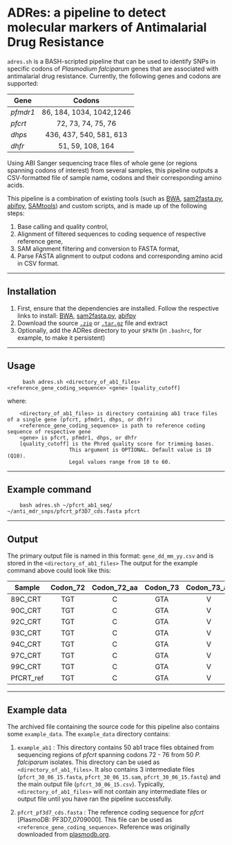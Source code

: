ADRes: a pipeline to detect molecular markers of Antimalarial Drug Resistance
=============================================================================
`adres.sh` is a BASH-scripted pipeline that can be used to identify SNPs in specific codons of 
_Plasmodium falciparum_ genes that are associated with antimalarial drug resistance. 
Currently, the following genes and codons are supported:

| Gene     | Codons                   |
|----------|:------------------------:|
| _pfmdr1_ | 86, 184, 1034, 1042,1246 |
| _pfcrt_  | 72, 73, 74, 75, 76       |
| _dhps_   | 436, 437, 540, 581, 613  |
| _dhfr_   | 51, 59, 108, 164         |

Using ABI Sanger sequencing trace files of whole gene (or regions spanning codons of interest) from several samples, 
this pipeline outputs a CSV-formatted file of sample name, codons and their corresponding amino acids.

This pipeline is a combination of existing tools (such as [BWA](http://bio-bwa.sourceforge.net/), [sam2fasta.py](http://sourceforge.net/projects/sam2fasta/files/), [abifpy](https://github.com/bow/abifpy), [SAMtools](http://www.htslib.org/)) and custom scripts, and is made up of the following steps:

1. Base calling and quality control, 
2. Alignment of filtered sequences to coding sequence of respective reference gene, 
3. SAM alignment filtering and conversion to FASTA format, 
4. Parse FASTA alignment to output codons and corresponding amino acid in CSV format.

-----------------------------------------------------------
Installation
-----------------------------------------------------------
1. First, ensure that the dependencies are installed. Follow the respective links to install: [BWA](http://bio-bwa.sourceforge.net/), [sam2fasta.py](http://sourceforge.net/projects/sam2fasta/files/), [abifpy](https://github.com/bow/abifpy)
2. Download the source [`.zip`](https://github.com/Setfelix/anti_malaria_snps/zipball/master) or [`.tar.gz`](https://github.com/Setfelix/anti_malaria_snps/tarball/master) file and extract
3. Optionally, add the ADRes directory to your `$PATH` (in `.bashrc`, for example, to make it persistent) 

-----------------------------------------------------------
Usage
-----------------------------------------------------------

         bash adres.sh <directory_of_ab1_files> <reference_gene_coding_sequence> <gene> [quality_cutoff]
where: 
        
        <directory_of_ab1_files> is directory containing ab1 trace files of a single gene (pfcrt, pfmdr1, dhps, or dhfr)
        <reference_gene_coding_sequence> is path to reference coding sequence of respective gene
        <gene> is pfcrt, pfmdr1, dhps, or dhfr
        [quality_cutoff] is the Phred quality score for trimming bases. 
                        This argument is OPTIONAL. Default value is 10 (Q10).
                        Legal values range from 10 to 60.
        
-------------------------------------------------------------------------------------------------------------
Example command
-------------------------------------------------------------------------------------------------------------
        bash adres.sh ~/pfcrt_ab1_seq/ ~/anti_mdr_snps/pfcrt_pf3D7_cds.fasta pfcrt 

------------------------------------------------------------------------------------------------------------
Output
------------------------------------------------------------------------------------------------------------
The primary output file is named in this format: `gene_dd_mm_yy.csv` and is stored in the `<directory_of_ab1_files>`
The output for the example command above could look like this:

| Sample   | Codon_72 | Codon_72_aa | Codon_73 | Codon_73_aa | Codon_74 | Codon_74_aa | Codon_75 | Codon_75_aa | Codon_76 | Codon_76_aa |
|----------|:--------:|:-----------:|:--------:|:-----------:|:--------:|:-----------:|:--------:|:-----------:|:--------:|:-----------:|
| 89C_CRT  | TGT      | C           | GTA      | V           | ATG      | M           | AAT      | N           | AAA      | K           |
| 90C_CRT  | TGT      | C           | GTA      | V           | ATG      | M           | AAT      | N           | AAA      | K           |
| 92C_CRT  | TGT      | C           | GTA      | V           | ATG      | M           | AAT      | N           | AAA      | K           |
| 93C_CRT  | TGT      | C           | GTA      | V           | ATG      | M           | AAT      | N           | AAA      | K           |
| 94C_CRT  | TGT      | C           | GTA      | V           | ATG      | M           | AAT      | N           | AAA      | K           |
| 97C_CRT  | TGT      | C           | GTA      | V           | ATG      | M           | AAT      | N           | AAA      | K           |
| 99C_CRT  | TGT      | C           | GTA      | V           | ATG      | M           | AAT      | N           | AAA      | K           |
| PfCRT_ref| TGT      | C           | GTA      | V           | ATG      | M           | AAT      | N           | AAA      | K           |

------------------------------------------------------------------------------------------------------------
Example data
------------------------------------------------------------------------------------------------------------

The archived file containing the source code for this pipeline also contains some `example_data`.
The `example_data` directory contains:

1. `example_ab1`             : This directory contains 50 ab1 trace files obtained from sequencing regions of _pfcrt_ 
                               spanning codons 72 - 76 from 50 _P. falciparum_ isolates.
                               This directory can be used as `<directory_of_ab1_files>`. 
                               It also contains 3 intermediate files (`pfcrt_30_06_15.fasta`, `pfcrt_30_06_15.sam`, 
                               `pfcrt_30_06_15.fastq`) and the main output file (`pfcrt_30_06_15.csv`).
                               Typically, `<directory_of_ab1_files>` will not contain any intermediate files or 
                               output file until you have ran the pipeline successfully.
                              
2. `pfcrt_pf3d7_cds.fasta`   : The reference coding sequence for _pfcrt_ [PlasmoDB: PF3D7_0709000]. 
                               This file can be used as `<reference_gene_coding_sequence>`. 
                               Reference was originally downloaded from [plasmodb.org](http://plasmodb.org/plasmo/).
   
                              
